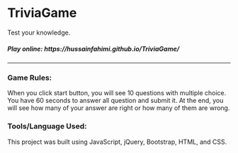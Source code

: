 # TriviaGame
Test your knowledge.
<h5>Play online: https://hussainfahimi.github.io/TriviaGame/
 </h5>
 <hr>

 <h3>Game Rules:</h3>
 <p>When you click start button, you will see 10 questions with multiple choice. You have 60 seconds to answer all question and submit it. At the end, you will see how many of your answer are right or how many of them are wrong.</p>

 <h3>Tools/Language Used: </h3>
 This project was built using JavaScript, jQuery, Bootstrap, HTML, and CSS.